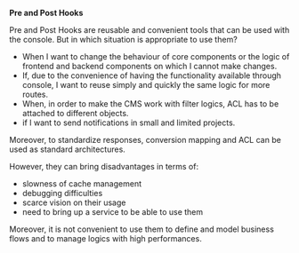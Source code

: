 **Pre and Post Hooks**

Pre and Post Hooks are reusable and convenient tools that can be used with the console. But in which situation is appropriate to use them?    
 * When I want to change the behaviour of core components or the logic of frontend and backend components on which I cannot make changes.   
 * If, due to the convenience of having the functionality available through console, I want to reuse simply and quickly the same logic for more routes.    
 * When, in order to make the CMS work with filter logics, ACL has to be attached to different objects.   
 * if I want to send notifications in small and limited projects.   

Moreover, to standardize responses, conversion mapping and ACL can be used as standard architectures. 

However, they can bring disadvantages in terms of:
 * slowness of cache management
 * debugging difficulties
 * scarce vision on their usage
 * need to bring up a service to be able to use them
 
Moreover, it is not convenient to use them to define and model business flows and to manage logics with high performances.